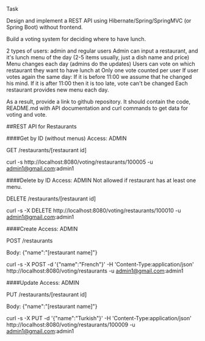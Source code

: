 Task

Design and implement a REST API using Hibernate/Spring/SpringMVC (or Spring Boot) without frontend.

Build a voting system for deciding where to have lunch.

2 types of users: admin and regular users
Admin can input a restaurant, and it's lunch menu of the day (2-5 items usually, just a dish name and price)
Menu changes each day (admins do the updates)
Users can vote on which restaurant they want to have lunch at
Only one vote counted per user
If user votes again the same day:
If it is before 11:00 we assume that he changed his mind.
If it is after 11:00 then it is too late, vote can't be changed
Each restaurant provides new menu each day.

As a result, provide a link to github repository. It should contain the code, README.md with API documentation and curl commands to get data for voting and vote.

##REST API for Restaurants

####Get by ID (without menus)
Access: ADMIN

GET /restaurants/[restaurant id]

curl -s http://localhost:8080/voting/restaurants/100005 -u admin1@gmail.com:admin1

####Delete by ID
Access: ADMIN
Not allowed if restaurant has at least one menu.

DELETE /restaurants/[restaurant id]

curl -s -X DELETE http://localhost:8080/voting/restaurants/100010 -u admin1@gmail.com:admin1

####Create
Access: ADMIN

POST /restaurants

Body: {"name":"[restaurant name]"}

curl -s -X POST -d '{"name":"French"}' -H 'Content-Type:application/json' http://localhost:8080/voting/restaurants -u admin1@gmail.com:admin1

####Update
Access: ADMIN

PUT /restaurants/[restaurant id]

Body: {"name":"[restaurant name]"}

curl -s -X PUT -d '{"name":"Turkish"}' -H 'Content-Type:application/json' http://localhost:8080/voting/restaurants/100009 -u admin1@gmail.com:admin1